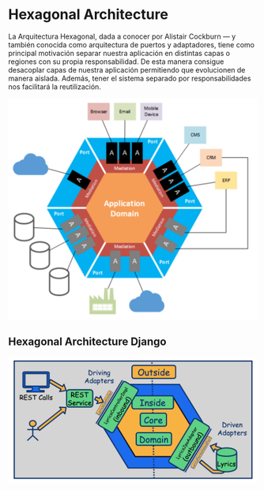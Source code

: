 # Hexagonal Architecture 


La Arquitectura Hexagonal, dada a conocer por Alistair Cockburn — y también conocida como arquitectura de puertos y 
adaptadores, tiene como principal motivación separar nuestra aplicación en distintas capas o regiones con su 
propia responsabilidad. De esta manera consigue desacoplar capas de nuestra aplicación permitiendo que evolucionen de 
manera aislada. Además, tener el sistema separado por responsabilidades nos facilitará la reutilización.

![Hexagonal Architecture](./docs/imgs/hexagonal_diagram1.png)

## Hexagonal Architecture Django

![Hexagonal Architecture Django](./docs/imgs/hexagonal_diagram2.png)

